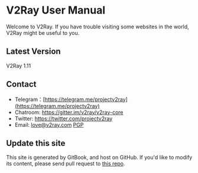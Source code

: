 # V2Ray User Manual

Welcome to V2Ray. If you have trouble visiting some websites in the world, V2Ray might be useful to you.

## Latest Version
V2Ray 1.11

## Contact
* Telegram：[https://telegram.me/projectv2ray](https://telegram.me/projectv2ray)
* Chatroom: https://gitter.im/v2ray/v2ray-core
* Twitter: https://twitter.com/projectv2ray
* Email: love@v2ray.com [PGP](chapter_00/pgp.md)

## Update this site
This site is generated by GitBook, and host on GitHub. If you'd like to modify its content, please send pull request to [this repo](https://github.com/v2ray/manual).
